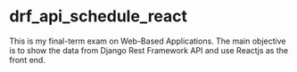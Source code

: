 # drf_api_schedule_react
This is my final-term exam on Web-Based Applications. The main objective is to show the data from Django Rest Framework API and use Reactjs as the front end.
